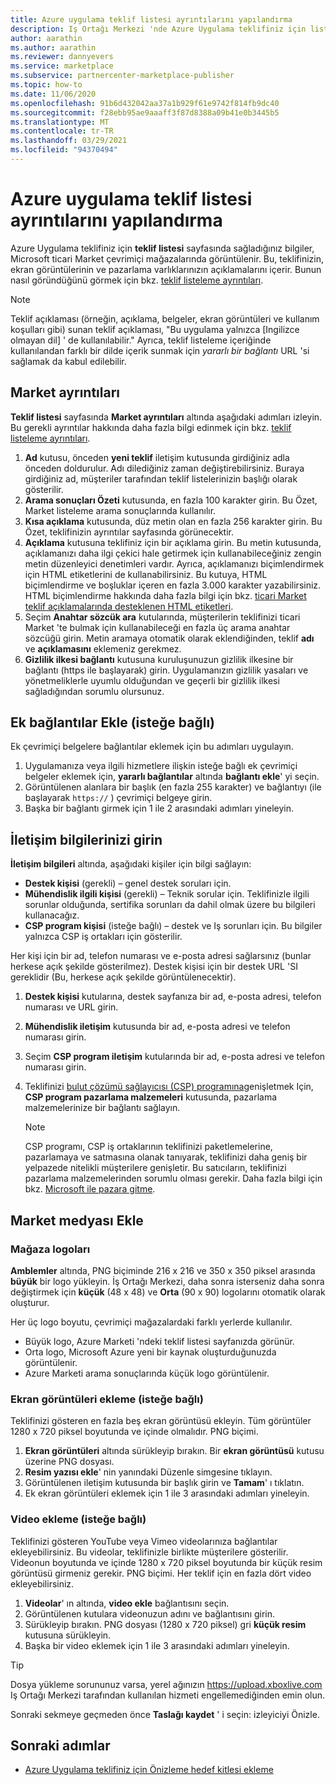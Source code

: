 ```yaml
---
title: Azure uygulama teklif listesi ayrıntılarını yapılandırma
description: Iş Ortağı Merkezi 'nde Azure Uygulama teklifiniz için liste ayrıntılarını yapılandırmayı öğrenin.
author: aarathin
ms.author: aarathin
ms.reviewer: dannyevers
ms.service: marketplace
ms.subservice: partnercenter-marketplace-publisher
ms.topic: how-to
ms.date: 11/06/2020
ms.openlocfilehash: 91b6d432042aa37a1b929f61e9742f814fb9dc40
ms.sourcegitcommit: f28ebb95ae9aaaff3f87d8388a09b41e0b3445b5
ms.translationtype: MT
ms.contentlocale: tr-TR
ms.lasthandoff: 03/29/2021
ms.locfileid: "94370494"
---
```

# <a name="how-to-configure-your-azure-application-offer-listing-details"></a>Azure uygulama teklif listesi ayrıntılarını yapılandırma

Azure Uygulama teklifiniz için **teklif listesi** sayfasında sağladığınız bilgiler, Microsoft ticari Market çevrimiçi mağazalarında görüntülenir. Bu, teklifinizin, ekran görüntülerinin ve pazarlama varlıklarınızın açıklamalarını içerir. Bunun nasıl göründüğünü görmek için bkz. [teklif listeleme ayrıntıları](plan-azure-application-offer.md#offer-listing-details).

> [!NOTE]
> Teklif açıklaması (örneğin, açıklama, belgeler, ekran görüntüleri ve kullanım koşulları gibi) sunan teklif açıklaması, "Bu uygulama yalnızca [Ingilizce olmayan dil] ' de kullanılabilir." Ayrıca, teklif listeleme içeriğinde kullanılandan farklı bir dilde içerik sunmak için _yararlı bir bağlantı_ URL 'si sağlamak da kabul edilebilir.

## <a name="marketplace-details"></a>Market ayrıntıları

**Teklif listesi** sayfasında **Market ayrıntıları** altında aşağıdaki adımları izleyin. Bu gerekli ayrıntılar hakkında daha fazla bilgi edinmek için bkz. [teklif listeleme ayrıntıları](plan-azure-application-offer.md#offer-listing-details).

1. **Ad** kutusu, önceden **yeni teklif** iletişim kutusunda girdiğiniz adla önceden doldurulur. Adı dilediğiniz zaman değiştirebilirsiniz. Buraya girdiğiniz ad, müşteriler tarafından teklif listelerinizin başlığı olarak gösterilir.
1. **Arama sonuçları Özeti** kutusunda, en fazla 100 karakter girin. Bu Özet, Market listeleme arama sonuçlarında kullanılır.
1. **Kısa açıklama** kutusunda, düz metin olan en fazla 256 karakter girin. Bu Özet, teklifinizin ayrıntılar sayfasında görünecektir.
1. **Açıklama** kutusuna teklifiniz için bir açıklama girin. Bu metin kutusunda, açıklamanızı daha ilgi çekici hale getirmek için kullanabileceğiniz zengin metin düzenleyici denetimleri vardır. Ayrıca, açıklamanızı biçimlendirmek için HTML etiketlerini de kullanabilirsiniz. Bu kutuya, HTML biçimlendirme ve boşluklar içeren en fazla 3.000 karakter yazabilirsiniz. HTML biçimlendirme hakkında daha fazla bilgi için bkz. [ticari Market teklif açıklamalarında desteklenen HTML etiketleri](supported-html-tags.md).
1. Seçim **Anahtar sözcük ara** kutularında, müşterilerin teklifinizi ticari Market 'te bulmak için kullanabileceği en fazla üç arama anahtar sözcüğü girin. Metin aramaya otomatik olarak eklendiğinden, teklif **adı** ve **açıklamasını** eklemeniz gerekmez.
1. **Gizlilik ilkesi bağlantı** kutusuna kuruluşunuzun gizlilik ilkesine bir bağlantı (https ile başlayarak) girin. Uygulamanızın gizlilik yasaları ve yönetmeliklerle uyumlu olduğundan ve geçerli bir gizlilik ilkesi sağladığından sorumlu olursunuz.

## <a name="add-supplemental-links-optional"></a>Ek bağlantılar Ekle (isteğe bağlı)

Ek çevrimiçi belgelere bağlantılar eklemek için bu adımları uygulayın.

1. Uygulamanıza veya ilgili hizmetlere ilişkin isteğe bağlı ek çevrimiçi belgeler eklemek için, **yararlı bağlantılar** altında **bağlantı ekle**' yi seçin.
1. Görüntülenen alanlara bir başlık (en fazla 255 karakter) ve bağlantıyı (ile başlayarak `https://` ) çevrimiçi belgeye girin.
1. Başka bir bağlantı girmek için 1 ile 2 arasındaki adımları yineleyin.

## <a name="enter-your-contact-information"></a>İletişim bilgilerinizi girin

**İletişim bilgileri** altında, aşağıdaki kişiler için bilgi sağlayın:

- **Destek kişisi** (gerekli) – genel destek soruları için.
- **Mühendislik ilgili kişisi** (gerekli) – Teknik sorular için. Teklifinizle ilgili sorunlar olduğunda, sertifika sorunları da dahil olmak üzere bu bilgileri kullanacağız.
- **CSP program kişisi** (isteğe bağlı) – destek ve Iş sorunları için. Bu bilgiler yalnızca CSP iş ortakları için gösterilir.

Her kişi için bir ad, telefon numarası ve e-posta adresi sağlarsınız (bunlar herkese açık şekilde gösterilmez). Destek kişisi için bir destek URL 'SI gereklidir (Bu, herkese açık şekilde görüntülenecektir).

1. **Destek kişisi** kutularına, destek sayfanıza bir ad, e-posta adresi, telefon numarası ve URL girin.
1. **Mühendislik iletişim** kutusunda bir ad, e-posta adresi ve telefon numarası girin.
1. Seçim **CSP program iletişim** kutularında bir ad, e-posta adresi ve telefon numarası girin.
1. Teklifinizi [bulut çözümü sağlayıcısı (CSP) programına](cloud-solution-providers.md)genişletmek Için, **CSP program pazarlama malzemeleri** kutusunda, pazarlama malzemelerinize bir bağlantı sağlayın.

    > [!NOTE]
    > CSP programı, CSP iş ortaklarının teklifinizi paketlemelerine, pazarlamaya ve satmasına olanak tanıyarak, teklifinizi daha geniş bir yelpazede nitelikli müşterilere genişletir. Bu satıcıların, teklifinizi pazarlama malzemelerinden sorumlu olması gerekir. Daha fazla bilgi için bkz. [Microsoft ile pazara gitme](https://partner.microsoft.com/reach-customers/gtm).

## <a name="add-marketplace-media"></a>Market medyası Ekle

### <a name="store-logos"></a>Mağaza logoları

**Amblemler** altında, PNG biçiminde 216 x 216 ve 350 x 350 piksel arasında **büyük** bir logo yükleyin. İş Ortağı Merkezi, daha sonra isterseniz daha sonra değiştirmek için **küçük** (48 x 48) ve **Orta** (90 x 90) logolarını otomatik olarak oluşturur.

Her üç logo boyutu, çevrimiçi mağazalardaki farklı yerlerde kullanılır.

- Büyük logo, Azure Marketi 'ndeki teklif listesi sayfanızda görünür.
- Orta logo, Microsoft Azure yeni bir kaynak oluşturduğunuzda görüntülenir.
- Azure Marketi arama sonuçlarında küçük logo görüntülenir.

### <a name="add-screenshots-optional"></a>Ekran görüntüleri ekleme (isteğe bağlı)

Teklifinizi gösteren en fazla beş ekran görüntüsü ekleyin. Tüm görüntüler 1280 x 720 piksel boyutunda ve içinde olmalıdır. PNG biçimi.

1. **Ekran görüntüleri** altında sürükleyip bırakın. Bir **ekran görüntüsü** kutusu üzerine PNG dosyası.
1. **Resim yazısı ekle**' nin yanındaki Düzenle simgesine tıklayın.
1. Görüntülenen iletişim kutusunda bir başlık girin ve **Tamam**' ı tıklatın.
1. Ek ekran görüntüleri eklemek için 1 ile 3 arasındaki adımları yineleyin.

### <a name="add-videos-optional"></a>Video ekleme (isteğe bağlı)

Teklifinizi gösteren YouTube veya Vimeo videolarınıza bağlantılar ekleyebilirsiniz. Bu videolar, teklifinizle birlikte müşterilere gösterilir. Videonun boyutunda ve içinde 1280 x 720 piksel boyutunda bir küçük resim görüntüsü girmeniz gerekir. PNG biçimi. Her teklif için en fazla dört video ekleyebilirsiniz.

1. **Videolar**' ın altında, **video ekle** bağlantısını seçin.
1. Görüntülenen kutulara videonuzun adını ve bağlantısını girin.
1. Sürükleyip bırakın. PNG dosyası (1280 x 720 piksel) gri **küçük resim** kutusuna sürükleyin.
1. Başka bir video eklemek için 1 ile 3 arasındaki adımları yineleyin.

> [!TIP]
> Dosya yükleme sorununuz varsa, yerel ağınızın https://upload.xboxlive.com Iş Ortağı Merkezi tarafından kullanılan hizmeti engellemediğinden emin olun.

Sonraki sekmeye geçmeden önce **Taslağı kaydet** ' i seçin: izleyiciyi Önizle.

## <a name="next-steps"></a>Sonraki adımlar

- [Azure Uygulama teklifiniz için Önizleme hedef kitlesi ekleme](create-new-azure-apps-offer-preview.md)

